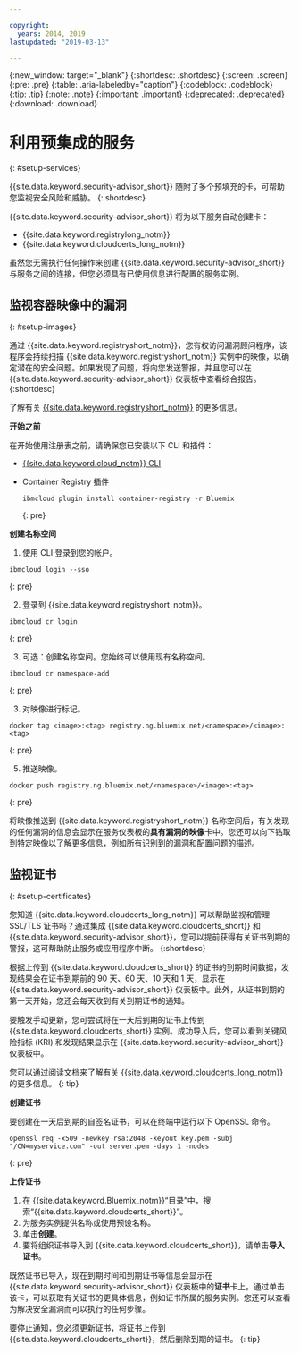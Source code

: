 ```yaml
---

copyright:
  years: 2014, 2019
lastupdated: "2019-03-13"

---
```


{:new_window: target="_blank"}
{:shortdesc: .shortdesc}
{:screen: .screen}
{:pre: .pre}
{:table: .aria-labeledby="caption"}
{:codeblock: .codeblock}
{:tip: .tip}
{:note: .note}
{:important: .important}
{:deprecated: .deprecated}
{:download: .download}

# 利用预集成的服务
{: #setup-services}

{{site.data.keyword.security-advisor_short}} 随附了多个预填充的卡，可帮助您监视安全风险和威胁。
{: shortdesc}

{{site.data.keyword.security-advisor_short}} 将为以下服务自动创建卡：

* {{site.data.keyword.registrylong_notm}}
* {{site.data.keyword.cloudcerts_long_notm}}

虽然您无需执行任何操作来创建 {{site.data.keyword.security-advisor_short}} 与服务之间的连接，但您必须具有已使用信息进行配置的服务实例。


## 监视容器映像中的漏洞
{: #setup-images}

通过 {{site.data.keyword.registryshort_notm}}，您有权访问漏洞顾问程序，该程序会持续扫描 {{site.data.keyword.registryshort_notm}} 实例中的映像，以确定潜在的安全问题。如果发现了问题，将向您发送警报，并且您可以在 {{site.data.keyword.security-advisor_short}} 仪表板中查看综合报告。
{:shortdesc}

了解有关 [{{site.data.keyword.registryshort_notm}}](/docs/services/Registry?topic=registry-index#index) 的更多信息。


**开始之前**

在开始使用注册表之前，请确保您已安装以下 CLI 和插件：
* [{{site.data.keyword.cloud_notm}} CLI](/docs/cli?topic=cloud-cli-ibmcloud-cli#ibmcloud-cli)
* Container Registry 插件

  ```
  ibmcloud plugin install container-registry -r Bluemix
  ```
  {: pre}


**创建名称空间**

1. 使用 CLI 登录到您的帐户。

  ```
  ibmcloud login --sso
  ```
  {: pre}

2. 登录到 {{site.data.keyword.registryshort_notm}}。

  ```
  ibmcloud cr login
  ```
  {: pre}

3. 可选：创建名称空间。您始终可以使用现有名称空间。

  ```
  ibmcloud cr namespace-add
  ```
  {: pre}

3. 对映像进行标记。

  ```
  docker tag <image>:<tag> registry.ng.bluemix.net/<namespace>/<image>:<tag>
  ```
  {: pre}

5. 推送映像。

  ```
  docker push registry.ng.bluemix.net/<namespace>/<image>:<tag>
  ```
  {: pre}


将映像推送到 {{site.data.keyword.registryshort_notm}} 名称空间后，有关发现的任何漏洞的信息会显示在服务仪表板的**具有漏洞的映像**卡中。您还可以向下钻取到特定映像以了解更多信息，例如所有识别到的漏洞和配置问题的描述。


## 监视证书
{: #setup-certificates}

您知道 {{site.data.keyword.cloudcerts_long_notm}} 可以帮助监视和管理 SSL/TLS 证书吗？通过集成 {{site.data.keyword.cloudcerts_short}} 和 {{site.data.keyword.security-advisor_short}}，您可以提前获得有关证书到期的警报，这可帮助防止服务或应用程序中断。
{:shortdesc}

根据上传到 {{site.data.keyword.cloudcerts_short}} 的证书的到期时间数据，发现结果会在证书到期前的 90 天、60 天、10 天和 1 天，显示在 {{site.data.keyword.security-advisor_short}} 仪表板中。此外，从证书到期的第一天开始，您还会每天收到有关到期证书的通知。

要触发手动更新，您可尝试将在一天后到期的证书上传到 {{site.data.keyword.cloudcerts_short}} 实例。成功导入后，您可以看到关键风险指标 (KRI) 和发现结果显示在 {{site.data.keyword.security-advisor_short}} 仪表板中。

您可以通过阅读文档来了解有关 [{{site.data.keyword.cloudcerts_long_notm}}](/docs/services/certificate-manager?topic=certificate-manager-gettingstarted#gettingstarted) 的更多信息。
{: tip}

**创建证书**

要创建在一天后到期的自签名证书，可以在终端中运行以下 OpenSSL 命令。

```
openssl req -x509 -newkey rsa:2048 -keyout key.pem -subj "/CN=myservice.com" -out server.pem -days 1 -nodes
```
{: pre}


**上传证书**

1. 在 {{site.data.keyword.Bluemix_notm}}“目录”中，搜索“{{site.data.keyword.cloudcerts_short}}”。
2. 为服务实例提供名称或使用预设名称。
3. 单击**创建**。
4. 要将组织证书导入到 {{site.data.keyword.cloudcerts_short}}，请单击**导入证书**。

既然证书已导入，现在到期时间和到期证书等信息会显示在 {{site.data.keyword.security-advisor_short}} 仪表板中的**证书**卡上。通过单击该卡，可以获取有关证书的更具体信息，例如证书所属的服务实例。您还可以查看为解决安全漏洞而可以执行的任何步骤。

要停止通知，您必须更新证书，将证书上传到 {{site.data.keyword.cloudcerts_short}}，然后删除到期的证书。
{: tip}
